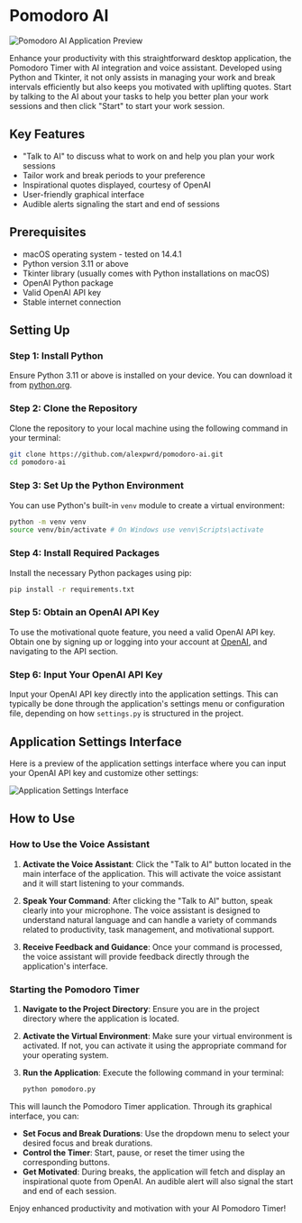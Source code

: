 # Pomodoro AI 

![Pomodoro AI Application Preview](/Users/vlad/Dropbox/CODE/Personal/pomodoro/resources/app-preview.png)

Enhance your productivity with this straightforward desktop application, the Pomodoro Timer with AI integration and voice assistant. Developed using Python and Tkinter, it not only assists in managing your work and break intervals efficiently but also keeps you motivated with uplifting quotes. Start by talking to the AI about your tasks to help you better plan your work sessions and then click "Start" to start your work session.

## Key Features

- "Talk to AI" to discuss what to work on and help you plan your work sessions
- Tailor work and break periods to your preference
- Inspirational quotes displayed, courtesy of OpenAI
- User-friendly graphical interface
- Audible alerts signaling the start and end of sessions

## Prerequisites

- macOS operating system - tested on 14.4.1
- Python version 3.11 or above
- Tkinter library (usually comes with Python installations on macOS)
- OpenAI Python package
- Valid OpenAI API key
- Stable internet connection

## Setting Up

### Step 1: Install Python

Ensure Python 3.11 or above is installed on your device. You can download it from [python.org](https://www.python.org/downloads/).

### Step 2: Clone the Repository

Clone the repository to your local machine using the following command in your terminal:

```bash
git clone https://github.com/alexpwrd/pomodoro-ai.git
cd pomodoro-ai
```

### Step 3: Set Up the Python Environment

You can use Python's built-in `venv` module to create a virtual environment:

```bash
python -m venv venv
source venv/bin/activate # On Windows use venv\Scripts\activate
```

### Step 4: Install Required Packages

Install the necessary Python packages using pip:

```bash
pip install -r requirements.txt
```

### Step 5: Obtain an OpenAI API Key

To use the motivational quote feature, you need a valid OpenAI API key. Obtain one by signing up or logging into your account at [OpenAI](https://www.openai.com/), and navigating to the API section.

### Step 6: Input Your OpenAI API Key

Input your OpenAI API key directly into the application settings. This can typically be done through the application's settings menu or configuration file, depending on how `settings.py` is structured in the project.

## Application Settings Interface

Here is a preview of the application settings interface where you can input your OpenAI API key and customize other settings:

![Application Settings Interface](settings.png)

## How to Use

### How to Use the Voice Assistant

1. **Activate the Voice Assistant**: Click the "Talk to AI" button located in the main interface of the application. This will activate the voice assistant and it will start listening to your commands.

2. **Speak Your Command**: After clicking the "Talk to AI" button, speak clearly into your microphone. The voice assistant is designed to understand natural language and can handle a variety of commands related to productivity, task management, and motivational support.

3. **Receive Feedback and Guidance**: Once your command is processed, the voice assistant will provide feedback directly through the application's interface. 

### Starting the Pomodoro Timer

1. **Navigate to the Project Directory**: Ensure you are in the project directory where the application is located.

2. **Activate the Virtual Environment**: Make sure your virtual environment is activated. If not, you can activate it using the appropriate command for your operating system.

3. **Run the Application**: Execute the following command in your terminal:
   ```bash
   python pomodoro.py
   ```

This will launch the Pomodoro Timer application. Through its graphical interface, you can:

- **Set Focus and Break Durations**: Use the dropdown menu to select your desired focus and break durations.
- **Control the Timer**: Start, pause, or reset the timer using the corresponding buttons.
- **Get Motivated**: During breaks, the application will fetch and display an inspirational quote from OpenAI. An audible alert will also signal the start and end of each session.

Enjoy enhanced productivity and motivation with your AI Pomodoro Timer!
